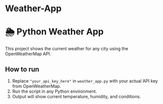 # Weather-App
# 🌦️ Python Weather App

This project shows the current weather for any city using the OpenWeatherMap API.

## How to run
1. Replace `"your_api_key_here"` in `weather_app.py` with your actual API key from OpenWeatherMap.
2. Run the script in any Python environment.
3. Output will show current temperature, humidity, and conditions.


